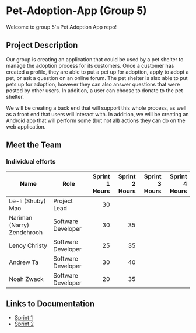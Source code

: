 # Pet-Adoption-App (Group 5)
Welcome to group 5's Pet Adoption App repo!

## Project Description
Our group is creating an application that could be used by a pet shelter to manage the adoption process for its customers. Once a customer has created a profile, they are able to put a pet up for adoption, apply to adopt a pet, or ask a question on an online forum. The pet shelter is also able to put pets up for adoption, however they can also answer questions that were posted by other users. In addition, a user can choose to donate to the pet shelter.

We will be creating a back end that will support this whole process, as well as a front end that users will interact with. In addition, we will be creating an Android app that will perform some (but not all) actions they can do on the web application.

## Meet the Team
### Individual efforts
| Name | Role | Sprint 1 Hours | Sprint 2 Hours | Sprint 3 Hours | Sprint 4 Hours |
| ---- | ---- | --------------: | --------------: | --------------: | --------------: |
| Le-li (Shuby) Mao | Project Lead | 30 |  |  |  |
| Nariman (Narry) Zendehrooh | Software Developer | 30 | 35 |  |  |
| Lenoy Christy | Software Developer | 25 | 35 |  |  |
| Andrew Ta | Software Developer | 30 | 40 |  |  |
| Noah Zwack | Software Developer | 20 | 35 |  |  |

## Links to Documentation
* [Sprint 1](https://github.com/McGill-ECSE321-Winter2020/project-group-05/wiki/Sprint-1)
* [Sprint 2](https://github.com/McGill-ECSE321-Winter2020/project-group-05/wiki/Sprint-2)

